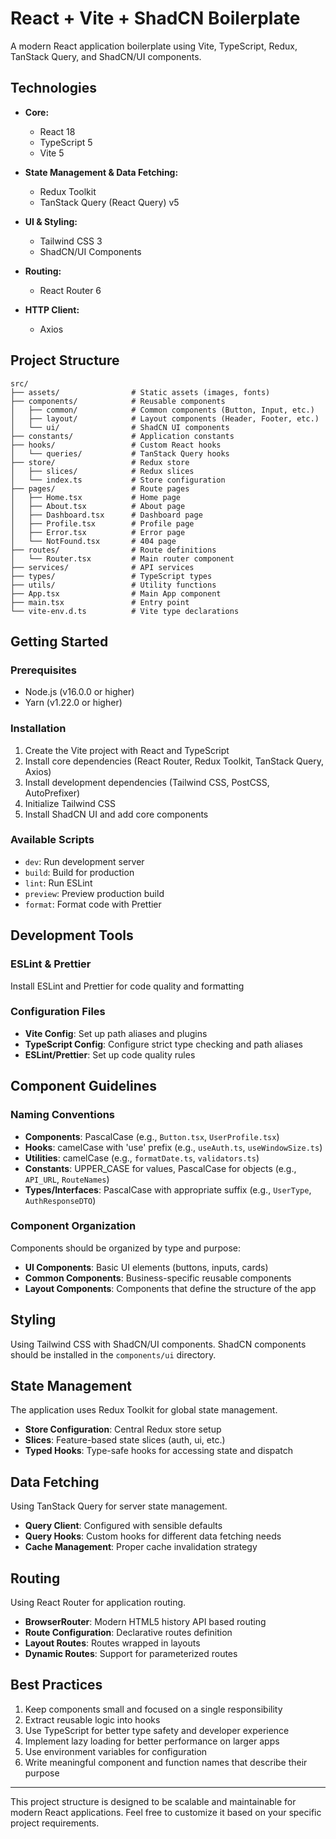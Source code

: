 # React + Vite + ShadCN Boilerplate

A modern React application boilerplate using Vite, TypeScript, Redux, TanStack Query, and ShadCN/UI components.

## Technologies

- **Core:**
  - React 18
  - TypeScript 5
  - Vite 5

- **State Management & Data Fetching:**
  - Redux Toolkit
  - TanStack Query (React Query) v5
  
- **UI & Styling:**
  - Tailwind CSS 3
  - ShadCN/UI Components
  
- **Routing:**
  - React Router 6
  
- **HTTP Client:**
  - Axios

## Project Structure

```
src/
├── assets/                # Static assets (images, fonts)
├── components/            # Reusable components
│   ├── common/            # Common components (Button, Input, etc.)
│   ├── layout/            # Layout components (Header, Footer, etc.)
│   └── ui/                # ShadCN UI components
├── constants/             # Application constants
├── hooks/                 # Custom React hooks
│   └── queries/           # TanStack Query hooks
├── store/                 # Redux store
│   ├── slices/            # Redux slices
│   └── index.ts           # Store configuration
├── pages/                 # Route pages
│   ├── Home.tsx           # Home page
│   ├── About.tsx          # About page
│   ├── Dashboard.tsx      # Dashboard page
│   ├── Profile.tsx        # Profile page
│   ├── Error.tsx          # Error page
│   └── NotFound.tsx       # 404 page
├── routes/                # Route definitions
│   └── Router.tsx         # Main router component
├── services/              # API services
├── types/                 # TypeScript types
├── utils/                 # Utility functions
├── App.tsx                # Main App component
├── main.tsx               # Entry point
└── vite-env.d.ts          # Vite type declarations
```

## Getting Started

### Prerequisites
- Node.js (v16.0.0 or higher)
- Yarn (v1.22.0 or higher)

### Installation

1. Create the Vite project with React and TypeScript
2. Install core dependencies (React Router, Redux Toolkit, TanStack Query, Axios)
3. Install development dependencies (Tailwind CSS, PostCSS, AutoPrefixer)
4. Initialize Tailwind CSS
5. Install ShadCN UI and add core components

### Available Scripts

- `dev`: Run development server
- `build`: Build for production
- `lint`: Run ESLint
- `preview`: Preview production build
- `format`: Format code with Prettier

## Development Tools

### ESLint & Prettier

Install ESLint and Prettier for code quality and formatting

### Configuration Files

- **Vite Config**: Set up path aliases and plugins
- **TypeScript Config**: Configure strict type checking and path aliases
- **ESLint/Prettier**: Set up code quality rules

## Component Guidelines

### Naming Conventions

- **Components**: PascalCase (e.g., `Button.tsx`, `UserProfile.tsx`)
- **Hooks**: camelCase with 'use' prefix (e.g., `useAuth.ts`, `useWindowSize.ts`)
- **Utilities**: camelCase (e.g., `formatDate.ts`, `validators.ts`)
- **Constants**: UPPER_CASE for values, PascalCase for objects (e.g., `API_URL`, `RouteNames`)
- **Types/Interfaces**: PascalCase with appropriate suffix (e.g., `UserType`, `AuthResponseDTO`)

### Component Organization

Components should be organized by type and purpose:
- **UI Components**: Basic UI elements (buttons, inputs, cards)
- **Common Components**: Business-specific reusable components
- **Layout Components**: Components that define the structure of the app

## Styling

Using Tailwind CSS with ShadCN/UI components. ShadCN components should be installed in the `components/ui` directory.

## State Management

The application uses Redux Toolkit for global state management.

- **Store Configuration**: Central Redux store setup
- **Slices**: Feature-based state slices (auth, ui, etc.)
- **Typed Hooks**: Type-safe hooks for accessing state and dispatch

## Data Fetching

Using TanStack Query for server state management.

- **Query Client**: Configured with sensible defaults
- **Query Hooks**: Custom hooks for different data fetching needs
- **Cache Management**: Proper cache invalidation strategy

## Routing

Using React Router for application routing.

- **BrowserRouter**: Modern HTML5 history API based routing
- **Route Configuration**: Declarative routes definition
- **Layout Routes**: Routes wrapped in layouts
- **Dynamic Routes**: Support for parameterized routes

## Best Practices

1. Keep components small and focused on a single responsibility
2. Extract reusable logic into hooks
3. Use TypeScript for better type safety and developer experience
4. Implement lazy loading for better performance on larger apps
5. Use environment variables for configuration
6. Write meaningful component and function names that describe their purpose

---

This project structure is designed to be scalable and maintainable for modern React applications. Feel free to customize it based on your specific project requirements.